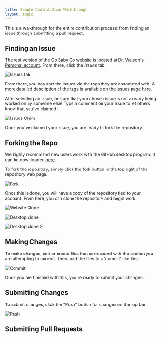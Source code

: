 ```yaml
---
title: Sample Contribution Walkthrough 
layout: topic
---
```


This is a walkthrough for the entire contribution process: from finding an issue through submitting a pull request.

## Finding an Issue

The test version of the Go Baby Go website is located at [Dr. Watson's Personal account](https://github.com/rbwatson/GoBabyGo). From there, click the _Issues_ tab. 

![Issues tab]({{site.baseurl}}/docs/assets/images/issues-tab.png)

From there, you can sort the issues via the tags they are associated with. A more detailed description of the tags is available on the issues page [here]({{site.baseurl}}/pages/docs-contribution/gbg-issues.html).

After selecting an issue, be sure that your chosen issue is not already being worked on by someone else! Type a comment on your issue to let others know that you've claimed it.

![Issues Claim]({{site.baseurl}}/docs/assets/images/issues-claim.png)

Once you've claimed your issue, you are ready to fork the repository.

## Forking the Repo

We highly recommend new users work with the GitHub desktop program. It can be downloaded [here](https://desktop.github.com/).

To fork the repository, simply click the fork button in the top right of the repository web page.

![Fork]({{site.baseurl}}/docs/assets/images/fork-button.PNG)

Once this is done, you will have a copy of the repository tied to your account. From here, you can clone the repository and begin work.

![Website Clone]({{site.baseurl}}/docs/assets/images/clone-button.PNG)

![Desktop clone]({{site.baseurl}}/docs/assets/images/gh-desktop-clone.PNG)

![Desktop clone 2]({{site.baseurl}}/docs/assets/images/gh-desktop-clone-url.PNG)

## Making Changes

To make changes, edit or create files that correspond with the section you are attempting to correct. Then, add the files to a 'commit' like this:

![Commit]({{site.baseurl}}/docs/assets/images/gh-desktop-commit.PNG)

Once you are finished with this, you're ready to submit your changes. 

## Submitting Changes

To submit changes, click the "Push" button for changes on the top bar.

![Push]({{site.baseurll}}/docs/assets/images/gh-desktop-push.PNG)

## Submitting Pull Requests  

